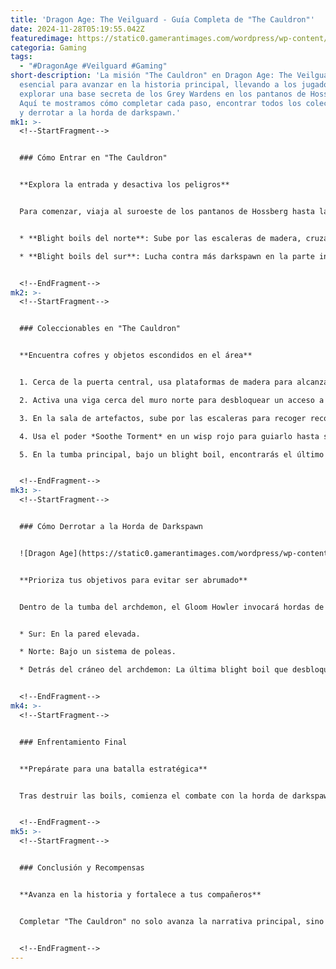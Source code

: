 ```yaml
---
title: 'Dragon Age: The Veilguard - Guía Completa de "The Cauldron"'
date: 2024-11-28T05:19:55.042Z
featuredimage: https://static0.gamerantimages.com/wordpress/wp-content/uploads/2024/11/dragon-age-veilguard-blight-archdragon-skeleton-the-cauldron-quest-1.jpg?q=70&fit=crop&w=1140&h=&dpr=1
categoria: Gaming
tags:
  - "#DragonAge #Veilguard #Gaming"
short-description: 'La misión "The Cauldron" en Dragon Age: The Veilguard es
  esencial para avanzar en la historia principal, llevando a los jugadores a
  explorar una base secreta de los Grey Wardens en los pantanos de Hossberg.
  Aquí te mostramos cómo completar cada paso, encontrar todos los coleccionables
  y derrotar a la horda de darkspawn.'
mk1: >-
  <!--StartFragment-->


  ### Cómo Entrar en "The Cauldron"


  **Explora la entrada y desactiva los peligros**


  Para comenzar, viaja al suroeste de los pantanos de Hossberg hasta la zona de las puertas del castillo. Aquí, Davrin te guiará hacia la entrada. Debes usar explosivos para destruir las blight boils que bloquean el acceso.


  * **Blight boils del norte**: Sube por las escaleras de madera, cruza la pasarela y elimina a los berserkers que custodian las áreas.

  * **Blight boils del sur**: Lucha contra más darkspawn en la parte interna del patio para destruir los boils restantes.


  <!--EndFragment-->
mk2: >-
  <!--StartFragment-->


  ### Coleccionables en "The Cauldron"


  **Encuentra cofres y objetos escondidos en el área**


  1. Cerca de la puerta central, usa plataformas de madera para alcanzar un pequeño cofre.

  2. Activa una viga cerca del muro norte para desbloquear un acceso a otro cofre.

  3. En la sala de artefactos, sube por las escaleras para recoger recompensas adicionales.

  4. Usa el poder *Soothe Torment* en un wisp rojo para guiarlo hasta su nodo y desbloquear un cofre grande.

  5. En la tumba principal, bajo un blight boil, encontrarás el último cofre grande de la misión.


  <!--EndFragment-->
mk3: >-
  <!--StartFragment-->


  ### Cómo Derrotar a la Horda de Darkspawn


  ![Dragon Age](https://static0.gamerantimages.com/wordpress/wp-content/uploads/2024/11/dragon-age-veilguard-cauldron-darkspawn.jpg?q=49&fit=crop&w=825&dpr=2 "Dragon Age")


  **Prioriza tus objetivos para evitar ser abrumado**


  Dentro de la tumba del archdemon, el Gloom Howler invocará hordas de darkspawn. No intentes derrotarlos a todos; en su lugar, enfócate en destruir las blight boils:


  * Sur: En la pared elevada.

  * Norte: Bajo un sistema de poleas.

  * Detrás del cráneo del archdemon: La última blight boil que desbloquea el acceso final.


  <!--EndFragment-->
mk4: >-
  <!--StartFragment-->


  ### Enfrentamiento Final


  **Prepárate para una batalla estratégica**


  Tras destruir las boils, comienza el combate con la horda de darkspawn. Enfrentarás varios tipos de enemigos, incluyendo ogros y berserkers. Cada tipo tiene un número limitado de refuerzos, así que administra tus recursos sabiamente.


  <!--EndFragment-->
mk5: >-
  <!--StartFragment-->


  ### Conclusión y Recompensas


  **Avanza en la historia y fortalece a tus compañeros**


  Completar "The Cauldron" no solo avanza la narrativa principal, sino que también fortalece tu relación con Davrin y desbloquea equipo valioso. Prepárate para los desafíos finales mientras te acercas al enfrentamiento con los dioses élficos blight.


  <!--EndFragment-->
---
```

